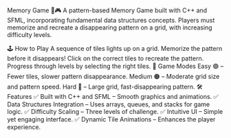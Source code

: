 Memory Game 🧠🎮
A pattern-based Memory Game built with C++ and SFML, incorporating fundamental data structures concepts. Players must memorize and recreate a disappearing pattern on a grid, with increasing difficulty levels.

🕹️ How to Play
A sequence of tiles lights up on a grid.
Memorize the pattern before it disappears!
Click on the correct tiles to recreate the pattern.
Progress through levels by selecting the right tiles.
🎯 Game Modes
Easy 🟢 – Fewer tiles, slower pattern disappearance.
Medium 🟠 – Moderate grid size and pattern speed.
Hard 🔴 – Large grid, fast-disappearing pattern.
🛠️ Features
✅ Built with C++ and SFML – Smooth graphics and animations.
✅ Data Structures Integration – Uses arrays, queues, and stacks for game logic.
✅ Difficulty Scaling – Three levels of challenge.
✅ Intuitive UI – Simple yet engaging interface.
✅ Dynamic Tile Animations – Enhances the player experience.
